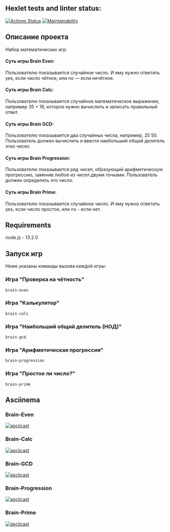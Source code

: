 ## Hexlet tests and linter status:
[![Actions Status](https://github.com/SaXaReD/frontend-project-44/actions/workflows/hexlet-check.yml/badge.svg)](https://github.com/SaXaReD/frontend-project-44/actions) [![Maintainability](https://api.codeclimate.com/v1/badges/49d646c45ae621657601/maintainability)](https://codeclimate.com/github/SaXaReD/frontend-project-44/maintainability)

## Описание проекта
Набор математических игр.
#### Суть игры Brain Even:
Пользователю показывается случайное число. И ему нужно ответить yes, если число чётное, или no — если нечётное.
#### Суть игры Brain Calc:
Пользователю показывается случайное математическое выражение, например 35 + 16, которое нужно вычислить и записать правильный ответ.
#### Суть игры Brain GCD:
Пользователю показывается два случайных числа, например, 25 50. Пользователь должен вычислить и ввести наибольший общий делитель этих чисел.
#### Суть игры Brain Progression:
Пользователю показывается ряд чисел, образующий арифметическую прогрессию, заменив любое из чисел двумя точками. Пользователь должен определить это число.
#### Суть игры Brain Prime:
Пользователю показывается случайное число. И ему нужно ответить yes, если число простое, или no - если нет.

## Requirements
node.js - 13.2.0

## Запуск игр
Ниже указаны команды вызова каждой игры:
### Игра "Проверка на чётность"
```
brain-even
```
### Игра "Калькулятор"
```
brain-calc
```
### Игра "Наибольший общий делитель (НОД)"
```
brain-gcd
```
### Игра "Арифметическая прогрессия"
```
brain-progression
```
### Игра "Простое ли число?"
```
brain-prime
```

## Asciinema 
### Brain-Even
[![asciicast](https://asciinema.org/a/SK2jTNsYmC03OhFbjnBOBB3h5.svg)](https://asciinema.org/a/SK2jTNsYmC03OhFbjnBOBB3h5)
### Brain-Calc
[![asciicast](https://asciinema.org/a/IdWZ0vWVZ2Jrl7l19j8Mb7HrR.svg)](https://asciinema.org/a/IdWZ0vWVZ2Jrl7l19j8Mb7HrR)
### Brain-GCD
[![asciicast](https://asciinema.org/a/otOYj18QNZeJlw2lmDTtRYFsh.svg)](https://asciinema.org/a/otOYj18QNZeJlw2lmDTtRYFsh)
### Brain-Progression
[![asciicast](https://asciinema.org/a/Vb7muFDecFDVbaPwbwZvW0KiJ.svg)](https://asciinema.org/a/Vb7muFDecFDVbaPwbwZvW0KiJ)
### Brain-Prime
[![asciicast](https://asciinema.org/a/452sgJiXqq1SLgtHrazsVZTDB.svg)](https://asciinema.org/a/452sgJiXqq1SLgtHrazsVZTDB)
